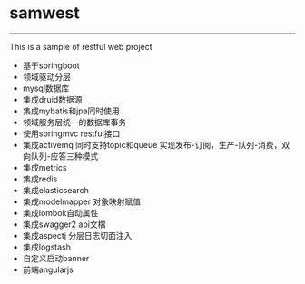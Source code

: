 # samwest
---
This is a sample of restful web project

- 基于springboot
- 领域驱动分层
- mysql数据库
- 集成druid数据源
- 集成mybatis和jpa同时使用
- 领域服务层统一的数据库事务
- 使用springmvc restful接口
- 集成activemq 同时支持topic和queue 实现发布-订阅，生产-队列-消费，双向队列-应答三种模式
- 集成metrics
- 集成redis
- 集成elasticsearch
- 集成modelmapper 对象映射赋值
- 集成lombok自动属性
- 集成swagger2 api文檔
- 集成aspectj 分层日志切面注入
- 集成logstash 
- 自定义启动banner
- 前端angularjs